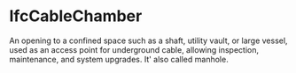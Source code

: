 IfcCableChamber
===============
An opening to a confined space such as a shaft, utility vault, or large
vessel, used as an access point for underground cable, allowing inspection,
maintenance, and system upgrades. It' also called manhole.



